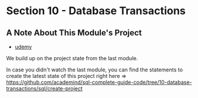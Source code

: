 # Section 10 - Database Transactions

## **A Note About This Module's Project**

- [udemy](https://www.udemy.com/course/sql-the-complete-developers-guide-mysql-postgresql/learn/lecture/29500544#overview)

We build up on the project state from the last module.

In case you didn't watch the last module, you can find the statements to create the latest state of this project right here => https://github.com/academind/sql-complete-guide-code/tree/10-database-transactions/sql/create-project
